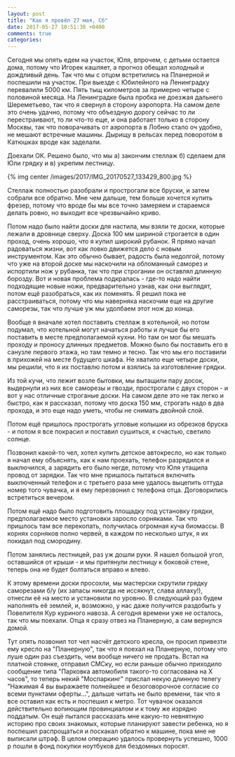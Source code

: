 ```yaml
---
layout: post
title: "Как я провёл 27 мая, Сб"
date: 2017-05-27 10:51:38 +0400
comments: true
categories: 
---
```

Сегодня мы опять едем на участок, Юля, впрочем, с детьми остается дома, потому что Игорек кашляет, а прогноз обещал холодный и дождливый день. Так что мы с отцом встретились на Планерной и поспешили на участок. При выезде с Юбилейного на Ленинградку перевалили 5000 км. Пять тыщ километров за примерно четыре с половиной месяца. На Ленинградке была пробка не доезжая дальнего Шереметьево, так что я свернул в сторону аэропорта. На самом деле это очень удачно, потому что объездную дорогу сейчас то ли перестраивают, то ли что-то еще, и она работает только в сторону Москвы, так что поворачивать от аэропорта в Лобню стало оч удобно, не мешают встречные машины. Дырищу в рельсах перед поворотом в Катюшках вроде как заделали.

Доехали ОК. Решено было, что мы а) закончим стеллаж б) сделаем для Юли грядку и в) укрепим лестницу.

{% img center /images/2017/IMG_20170527_133429_800.jpg %}

Стеллаж полностью разобрали и прострогали все бруски, и затем собрали все обратно. Мне чем дальше, тем больше хочется купить фрезер, потому что вроде бы мы все точно замеряем и стараемся делать ровно, но выходит все чрезвычайно криво.

Потом надо было найти доски для настила, мы взяли те доски, которые лежали в дровнице сверху. Доска 100 мм шириной строгается в один проход, очень хорошо, что я купил широкий рубанок. Я прямо начал радоваться жизни, вот как ловко движется дело с новым инструментом. Как это обычно бывает, радость была недолгой, потому что уже на второй доске мы наскочили на обломанный саморез и испортили нож у рубанка, так что при строгании он оставлял длинную борозду. Вот и новая проблема подкралась - где-то надо найти подходящие новые ножи, предварительно узнав, как они выглядят, потом ещё разобраться, как их поменять. Я решил пока не расстраиваться, потому что мы наверняка наскочим еще на другие саморезы, так что лучше уж мы удолбаем этот нож до конца.

Вообще я вначале хотел поставить стеллаж в котельной, но потом подумал, что котельной могут начаться работы и лучше бы его поставить в месте предполагаемой кухни. Но там он мог бы мешать проходу и проносу длинных предметов. Можно было бы поставить его в санузле первого этажа, но там темно и тесно. Так что мы его поставили в прихожей на месте будущего шкафа. Не хватило еще четыре доски, мы решили, что я их поставлю потом и взялись за изготовление грядки.

Из той кучи, что лежит возле бытовки, мы вытащили пару досок, выдернули из них все саморезы и гвозди, прострогали с двух сторон - и вот у нас отличные строганые доски. На самом деле это не так легко и быстро, как я рассказал, потому что доска 150 мм, строгать надо в два прохода, и это еще надо уметь, чтобы не снимать двойной слой. 

Потом ещё пришлось прострогать угловые колышки из обрезков бруска - и потом я все покрасил и поставил сушиться, к счастью, светило солнце. 

Позвонил какой-то чел, хотел купить детское автокресло, но как только я начал ему объяснять, как к нам проехать, телефон разрядился и выключился, а зарядить его было негде, потому что Юля утащила провод от зарядки. Так что мне пришлось пытаться включить выключенный телефон и с третьего раза мне удалось выцепить оттуда номер того чувачка, и я ему перезвонил с телефона отца. Договорились встретиться вечером.

Потом ещё надо было подготовить площадку под установку грядки, предполагаемое место установки заросло сорняками. Так что пришлось там все перекопать, получилась огромная куча биомассы. В корнях сорняков полно червей, в каждом по несколько штук, я их покидал под смородину.

Потом занялись лестницей, раз уж дошли руки. Я нашел большой угол, оставшийся от крыши - и мы притянули лестницу к боковой стене, теперь она не будет болтаться вправо и влево.

К этому времени доски просохли, мы мастерски скрутили грядку саморезами б/у (их запасы никогда не иссякнут, слава аллаху!), отнесли её на место и установили по уровню. В следующий раз будем наполнять её землей, и, возможно, у нас даже получится раздобыть у Повелителя Кур куриного навоза. А сегодня времени уже не осталось, так что мы поехали. Отца я сразу отвез на Планерную, а сам вернулся домой.

Тут опять позвонил тот чел насчёт детского кресла, он просил привезти ему кресло на "Планерную", так что я поехал на Планерную, потому что луше один раз съездить, чем вообще ничего не продать. Встал на платной стоянке, отправил СМСку, но если раньше обычно приходило сообщение типа "Парковка автомобиля такого-то согласована на Х часов", то теперь некий "Моспаркинг" прислал некую длинную телегу "Нажимая 4 вы выражаете полнейшее и безоговорочное согласие со всеми пунктами оферты...", дальше читать не было времени, так что я все оставил как есть и поспешил к метро. Тот чувачок оказался действительно вопиющим провинциалом и к тому же изрядно поддатым. Он ещё пытался рассказать мне какую-то невнятную историю про своих знакомых, которые планируют завести ребенка, но я поспешил распрощаться и поскакал обратно к машине, пока мне не выписали штраф. В целом операцию удалось провернуть успешно, 1000 р пошли в фонд покупки ноутбуков для бездомных поросят.